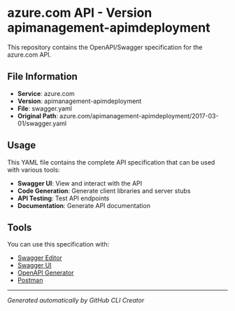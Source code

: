 # azure.com API - Version apimanagement-apimdeployment

This repository contains the OpenAPI/Swagger specification for the azure.com API.

## File Information

- **Service**: azure.com
- **Version**: apimanagement-apimdeployment
- **File**: swagger.yaml
- **Original Path**: azure.com/apimanagement-apimdeployment/2017-03-01/swagger.yaml

## Usage

This YAML file contains the complete API specification that can be used with various tools:

- **Swagger UI**: View and interact with the API
- **Code Generation**: Generate client libraries and server stubs
- **API Testing**: Test API endpoints
- **Documentation**: Generate API documentation

## Tools

You can use this specification with:

- [Swagger Editor](https://editor.swagger.io/)
- [Swagger UI](https://swagger.io/tools/swagger-ui/)
- [OpenAPI Generator](https://openapi-generator.tech/)
- [Postman](https://www.postman.com/)

---

*Generated automatically by GitHub CLI Creator*
